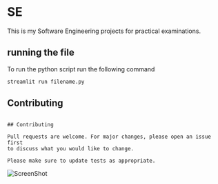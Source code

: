 # SE

This is my Software Engineering projects for practical examinations.

## running the file

To run the python script run the following command

```bash
streamlit run filename.py
```

## Contributing

```

## Contributing

Pull requests are welcome. For major changes, please open an issue first
to discuss what you would like to change.

Please make sure to update tests as appropriate.
```

![ScreenShot](/users/miroj/desktop/d1.png)
